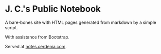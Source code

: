 # J. C.'s Public Notebook
A bare-bones site with HTML pages generated from markdown by a simple script.

With assistance from Bootstrap.

Served at [notes.cerdenia.com](http://dev.cerdenia.com).
